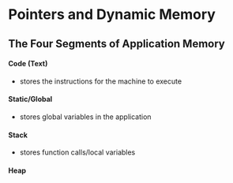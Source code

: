# Pointers and Dynamic Memory

## The Four Segments of Application Memory

#### Code (Text)
- stores the instructions for the machine to execute

#### Static/Global
- stores global variables in the application

#### Stack
- stores function calls/local variables

#### Heap